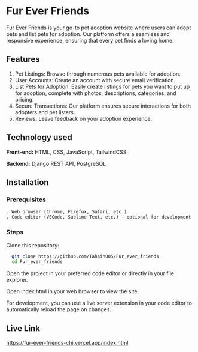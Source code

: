 # Fur Ever Friends

Fur Ever Friends is your go-to pet adoption website where users can adopt pets and list pets for adoption. Our platform offers a seamless and responsive experience, ensuring that every pet finds a loving home.


## Features
1. Pet Listings: Browse through numerous pets available for adoption.
2. User Accounts: Create an account with secure email verification.
3. List Pets for Adoption: Easily create listings for pets you want to put up for adoption, complete with photos, descriptions, categories, and pricing.
4. Secure Transactions: Our platform ensures secure interactions for both adopters and pet listers.
5. Reviews: Leave feedback on your adoption experience.
## Technology used

**Front-end:** HTML, CSS, JavaScript, TailwindCSS

**Backend:** Django REST API, PostgreSQL


## Installation

### Prerequisites
    . Web browser (Chrome, Firefox, Safari, etc.)
    . Code editor (VSCode, Sublime Text, etc.) - optional for development
### Steps

 Clone this repository:

```bash
  git clone https://github.com/Tahsin005/Fur_ever_friends
  cd Fur_ever_friends

```
    
Open the project in your preferred code editor or directly in your file explorer.

Open index.html in your web browser to view the site.

For development, you can use a live server extension in your code editor to automatically reload the page on changes.

## Live Link

https://fur-ever-friends-chi.vercel.app/index.html

